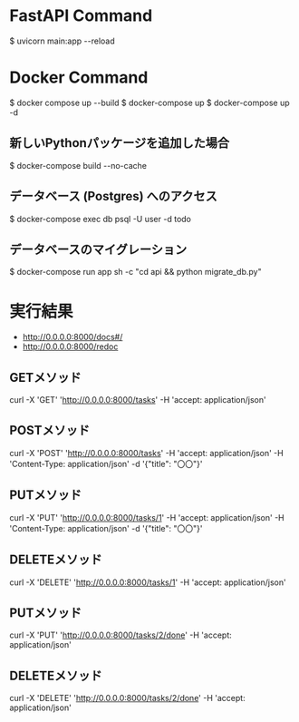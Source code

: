 # FastAPI Command

$ uvicorn main:app --reload

# Docker Command

$ docker compose up --build
$ docker-compose up
$ docker-compose up -d

## 新しいPythonパッケージを追加した場合
$ docker-compose build --no-cache

## データベース (Postgres) へのアクセス
$ docker-compose exec db psql -U user -d todo

## データベースのマイグレーション
$ docker-compose run app sh -c "cd api && python migrate_db.py"

# 実行結果

- http://0.0.0.0:8000/docs#/
- http://0.0.0.0:8000/redoc

## GETメソッド
curl -X 'GET' 'http://0.0.0.0:8000/tasks' -H 'accept: application/json'

## POSTメソッド
curl -X 'POST' 'http://0.0.0.0:8000/tasks' -H 'accept: application/json' -H 'Content-Type: application/json' -d '{"title": "〇〇"}'

## PUTメソッド
curl -X 'PUT' 'http://0.0.0.0:8000/tasks/1' -H 'accept: application/json' -H 'Content-Type: application/json' -d '{"title": "〇〇"}'

## DELETEメソッド
curl -X 'DELETE' 'http://0.0.0.0:8000/tasks/1' -H 'accept: application/json'

## PUTメソッド
curl -X 'PUT' 'http://0.0.0.0:8000/tasks/2/done' -H 'accept: application/json'

## DELETEメソッド
curl -X 'DELETE' 'http://0.0.0.0:8000/tasks/2/done' -H 'accept: application/json'